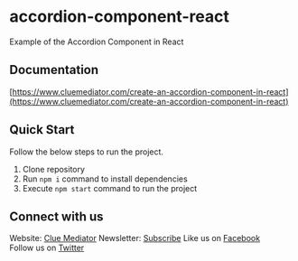 # accordion-component-react
Example of the Accordion Component in React

## Documentation

[https://www.cluemediator.com/create-an-accordion-component-in-react](https://www.cluemediator.com/create-an-accordion-component-in-react)

## Quick Start

Follow the below steps to run the project.

1. Clone repository
2. Run `npm i` command to install dependencies
3. Execute `npm start` command to run the project

## Connect with us

Website: [Clue Mediator](https://www.cluemediator.com)
Newsletter: [Subscribe](https://www.cluemediator.com/subscribe)
Like us on [Facebook](https://www.facebook.com/thecluemediator)  
Follow us on [Twitter](https://twitter.com/cluemediator)